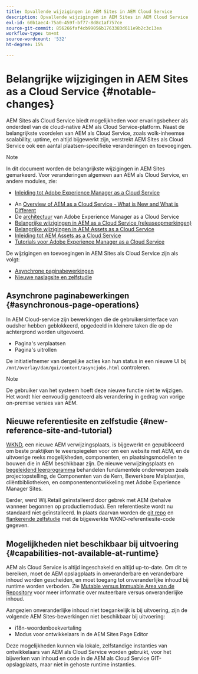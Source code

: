 ```yaml
---
title: Opvallende wijzigingen in AEM Sites in AEM Cloud Service
description: Opvallende wijzigingen in AEM Sites in AEM Cloud Service
exl-id: 60b1aec4-75a0-459f-bf77-8d8c1af757ce
source-git-commit: 856266faf4cb99056b1763383d611e9b2c3c13ea
workflow-type: tm+mt
source-wordcount: '532'
ht-degree: 15%

---
```


# Belangrijke wijzigingen in AEM Sites as a Cloud Service {#notable-changes}

AEM Sites als Cloud Service biedt mogelijkheden voor ervaringsbeheer als onderdeel van de cloud-native AEM als Cloud Service-platform. Naast de belangrijkste voordelen van AEM als Cloud Service, zoals wolk-inheemse scalability, uptime, en altijd bijgewerkt zijn, verstrekt AEM Sites als Cloud Service ook een aantal plaatsen-specifieke veranderingen en toevoegingen.

>[!NOTE]
>In dit document worden de belangrijkste wijzigingen in AEM Sites gemarkeerd. Voor veranderingen algemeen aan AEM als Cloud Service, en andere modules, zie:
>
>* [Inleiding tot Adobe Experience Manager as a Cloud Service](/help/overview/introduction.md)
* An [Overview of AEM as a Cloud Service - What is New and What is Different](/help/overview/what-is-new-and-different.md)
* De [architectuur](/help/core-concepts/architecture.md) van Adobe Experience Manager as a Cloud Service
* [Belangrijke wijzigingen in AEM as a Cloud Service (releaseopmerkingen)](/help/release-notes/aem-cloud-changes.md)
* [Belangrijke wijzigingen in AEM Assets as a Cloud Service](/help/assets/assets-cloud-changes.md)
* [Inleiding tot AEM Assets as a Cloud Service](/help/assets/overview.md)
* [Tutorials voor Adobe Experience Manager as a Cloud Service](https://experienceleague.adobe.com/docs/experience-manager-learn/cloud-service/overview.html)


De wijzigingen en toevoegingen in AEM Sites als Cloud Service zijn als volgt:

* [Asynchrone paginabewerkingen](#asynchronous-page-operations)
* [Nieuwe naslagsite en zelfstudie](#new-reference-site-and-tutorial)

## Asynchrone paginabewerkingen {#asynchronous-page-operations}

In AEM Cloud-service zijn bewerkingen die de gebruikersinterface van oudsher hebben geblokkeerd, opgedeeld in kleinere taken die op de achtergrond worden uitgevoerd.

* Pagina&#39;s verplaatsen
* Pagina&#39;s uitrollen

De initiatiefnemer van dergelijke acties kan hun status in een nieuwe UI bij `/mnt/overlay/dam/gui/content/asyncjobs.html` controleren.

>[!NOTE]
De gebruiker van het systeem hoeft deze nieuwe functie niet te wijzigen. Het wordt hier eenvoudig genoteerd als verandering in gedrag van vorige on-premise versies van AEM.

## Nieuwe referentiesite en zelfstudie {#new-reference-site-and-tutorial}

[WKND](https://wknd.site/), een nieuwe AEM verwijzingsplaats, is bijgewerkt en gepubliceerd om beste praktijken te weerspiegelen voor om een website met AEM, en de uitvoerige reeks mogelijkheden, componenten, en plaatsingsmodellen te bouwen die in AEM beschikbaar zijn. De nieuwe verwijzingsplaats en [begeleidend leerprogramma](https://experienceleague.adobe.com/docs/experience-manager-learn/getting-started-wknd-tutorial-develop/overview.html) behandelen fundamentele onderwerpen zoals projectopstelling, de Componenten van de Kern, Bewerkbare Malplaatjes, cliëntbibliotheken, en componentenontwikkeling met Adobe Experience Manager Sites.

Eerder, werd Wij.Retail geïnstalleerd door gebrek met AEM (behalve wanneer begonnen op productiemodus).  Een referentiesite wordt nu standaard niet geïnstalleerd.  In plaats daarvan worden de [git repo](https://github.com/adobe/aem-guides-wknd/) en [flankerende zelfstudie](https://experienceleague.adobe.com/docs/experience-manager-learn/getting-started-wknd-tutorial-develop/overview.html) met de bijgewerkte WKND-referentiesite-code gegeven.

## Mogelijkheden niet beschikbaar bij uitvoering {#capabilities-not-available-at-runtime}

AEM als Cloud Service is altijd ingeschakeld en altijd up-to-date. Om dit te bereiken, moet de AEM opslagplaats in onveranderbare en veranderbare inhoud worden gescheiden, en moet toegang tot onveranderlijke inhoud bij runtime worden verboden. Zie [Mutable versus Immuable Area van de Repository](/help/implementing/developing/introduction/aem-project-content-package-structure.md#mutable-vs-immutable) voor meer informatie over muteerbare versus onveranderlijke inhoud.

Aangezien onveranderlijke inhoud niet toegankelijk is bij uitvoering, zijn de volgende AEM Sites-bewerkingen niet beschikbaar bij uitvoering:

* i18n-woordenboekvertaling
* Modus voor ontwikkelaars in de AEM Sites Page Editor

Deze mogelijkheden kunnen via lokale, zelfstandige instanties van ontwikkelaars van AEM als Cloud Service worden gebruikt, voor het bijwerken van inhoud en code in de AEM als Cloud Service GIT-opslagplaats, maar niet in gehoste runtime instanties.
